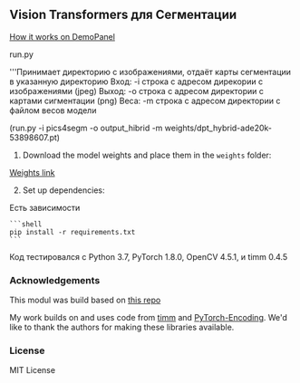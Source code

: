 ## Vision Transformers для Сегментации

[How it works on DemoPanel](https://demo.neural-university.ru/interior-nodepth.html)

run.py


'''Принимает директорию с изображениями, отдаёт карты сегментации в указанную директорию
Вход:
	-i строка с адресом дирекории с изображениями (jpeg)
Выход:
	-o строка с адресом директории с картами сигментации (png)
Веса:
	-m строка с адресом директории с файлом весов модели

(run.py -i pics4segm -o output_hibrid -m weights/dpt_hybrid-ade20k-53898607.pt)
  
	
1) Download the model weights and place them in the `weights` folder:


[Weights link](https://cloud.degoo.com/share/4nlK0XRlD7TsXJagixXe1A)

2) Set up dependencies:

Есть зависимости

    ```shell
    pip install -r requirements.txt
    ```

Код тестировался с Python 3.7, PyTorch 1.8.0, OpenCV 4.5.1, и timm 0.4.5
### Acknowledgements
This modul was build based on [this repo](https://github.com/isl-org/DPT)


My work builds on and uses code from [timm](https://github.com/rwightman/pytorch-image-models) and [PyTorch-Encoding](https://github.com/zhanghang1989/PyTorch-Encoding). We'd like to thank the authors for making these libraries available.
### License

MIT License 
